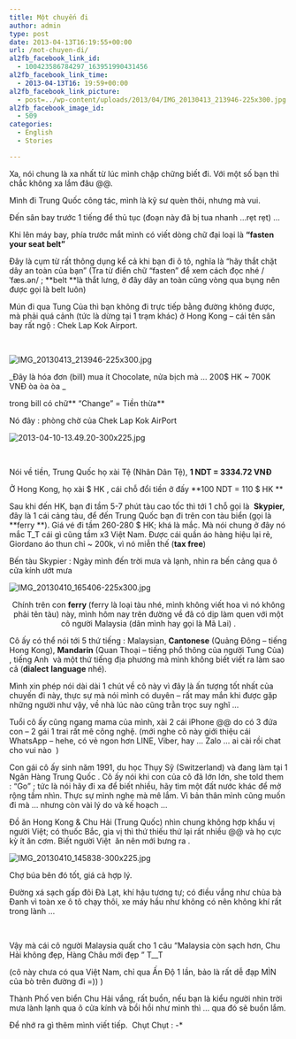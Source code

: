 ```yaml
---
title: Một chuyến đi
author: admin
type: post
date: 2013-04-13T16:19:55+00:00
url: /mot-chuyen-di/
al2fb_facebook_link_id:
  - 100423586784297_163951990431456
al2fb_facebook_link_time:
  - 2013-04-13T16: 19:59+00:00
al2fb_facebook_link_picture:
  - post=../wp-content/uploads/2013/04/IMG_20130413_213946-225x300.jpg
al2fb_facebook_image_id:
  - 509
categories:
  - English
  - Stories

---
```

Xa, nói chung là xa nhất từ lúc mình chập chững biết đi. Với một số bạn thì chắc không xa lắm đâu @@.

Mình đi Trung Quốc công tác, mình là kỹ sư quèn thôi, nhưng mà vui.

Đến sân bay trước 1 tiếng để thủ tục (đoạn này đã bị tua nhanh &#8230;rẹt rẹt) &#8230;

Khi lên máy bay, phía trước mắt mình có viết dòng chữ đại loại là **&#8220;fasten your seat belt&#8221;**

Đây là cụm từ rất thông dụng kể cả khi bạn đi ô tô, nghĩa là &#8220;hãy thắt chặt dây an toàn của bạn&#8221; (Tra từ điển chữ &#8220;fasten&#8221; để xem cách đọc nhé /ˈfæs.ən/ ; **belt **là thắt lưng, ở đây dây an toàn cũng vòng qua bụng nên được gọi là belt luôn)

Mún đi qua Tung Của thì bạn không đi trực tiếp bằng đường không được, mà phải quá cảnh (tức là dừng tại 1 trạm khác) ở Hong Kong &#8211; cái tên sân bay rất ngộ : Chek Lap Kok Airport.

&nbsp;

<p style="text-align: center;">

![IMG_20130413_213946-225x300.jpg](/wp-content/uploads/2013/04/IMG_20130413_213946-225x300.jpg)

</p>

_Đây là hóa đơn (bill) mua ít Chocolate, nửa bịch mà &#8230; 200$ HK ~ 700K VNĐ òa òa òa _

trong bill có chữ** &#8220;Change&#8221; = Tiền thừa**

Nó đây : phòng chờ của Chek Lap Kok AirPort


![2013-04-10-13.49.20-300x225.jpg](/wp-content/uploads/2013/04/2013-04-10-13.49.20-300x225.jpg)


&nbsp;

Nói về tiền, Trung Quốc họ xài Tệ (Nhân Dân Tệ), **1 NDT = 3334.72 VNĐ**

Ở Hong Kong, họ xài $ HK , cái chỗ đổi tiền ở đấy **100 NDT = 110 $ HK **

Sau khi đến HK, bạn đi tầm 5-7 phút tàu cao tốc thì tới 1 chỗ gọi là  **Skypier,** đây là 1 cái cảng tàu, để đến Trung Quốc bạn đi trên con tàu biển (gọi là **ferry **). Giá vé đi tầm 260-280 $ HK; khá là mắc. Mà nói chung ở đây nó mắc T_T cái gì cũng tầm x3 Việt Nam. Được cái quần áo hàng hiệu lại rẻ, Giordano áo thun chỉ ~ 200k, vì nó miễn thế (**tax free**)

Bến tàu Skypier : Ngày mình đến trời mưa và lạnh, nhìn ra bến cảng qua ô cửa kính ướt mưa


![IMG_20130410_165406-225x300.jpg](/wp-content/uploads/2013/04/IMG_20130410_165406-225x300.jpg)


<p style="text-align: center;">
  Chính trên con <strong>ferry </strong>(ferry là loại tàu nhé, mình không viết hoa vì nó không phải tên tàu) này, mình hôm nay trên đường về đã có dịp làm quen với một cô người Malaysia (dân mình hay gọi là Mã Lai) .
</p>

Cô ấy có thể nói tới 5 thứ tiếng : Malaysian, **Cantonese** (Quảng Đông &#8211; tiếng Hong Kong), **Mandarin** (Quan Thoại &#8211; tiếng phổ thông của người Tung Của) , tiếng Anh  và một thứ tiếng địa phương mà mình không biết viết ra làm sao cả (**dialect** **language** nhé).

Mình xin phép nói dài dài 1 chút về cô này vì đây là ấn tượng tốt nhất của chuyến đi này, thực sự mà nói mình có duyên &#8211; rất may mắn khi được gặp những người như vậy, về nhà lúc nào cũng trằn trọc suy nghĩ &#8230;

Tuổi cô ấy cũng ngang mama của mình, xài 2 cái iPhone @@ do có 3 đứa con &#8211; 2 gái 1 trai rất mê công nghệ. (mới nghe cô này giới thiệu cái WhatsApp &#8211; hehe, có vẻ ngon hơn LINE, Viber, hay &#8230; Zalo &#8230; ai cài rồi chat cho vui nào  )

Con gái cô ấy sinh năm 1991, du học Thụy Sỹ (Switzerland) và đang làm tại 1 Ngân Hàng Trung Quốc . Cô ấy nói khi con của cô đã lớn lớn, she told them : &#8220;Go&#8221; ; tức là nói hãy đi xa để biết nhiều, hãy tìm một đất nước khác để mở rộng tầm nhìn. Thực sự mình nghe mà mê lắm. Vì bản thân mình cũng muốn đi mà &#8230; nhưng còn vài lý do và kế hoạch &#8230;

Đồ ăn Hong Kong & Chu Hải (Trung Quốc) nhìn chung không hợp khẩu vị người Việt; có thuốc Bắc, gia vị thì thứ thiếu thứ lại rất nhiều @@ và họ cực kỳ ít ăn cơm. Biết người Việt  ăn nên mới bưng ra .

<p style="text-align: center;">

![IMG_20130410_145838-300x225.jpg](/wp-content/uploads/2013/04/IMG_20130410_145838-300x225.jpg)

</p>

Chợ búa bên đó tốt, giá cả hợp lý.

Đường xá sạch gấp đôi Đà Lạt, khí hậu tương tự; có điều vắng như chùa bà Đanh vì toàn xe ô tô chạy thôi, xe máy hầu như không có nên không khí rất trong lành &#8230;

&nbsp;

Vậy mà cái cô người Malaysia quất cho 1 câu &#8220;Malaysia còn sạch hơn, Chu Hải không đẹp, Hàng Châu mới đẹp &#8221; T__T

(cô này chưa có qua Việt Nam, chỉ qua Ấn Độ 1 lần, bảo là rất dễ đạp MÌN của bò trên đường đi =)) )

Thành Phố ven biển Chu Hải vắng, rất buồn, nếu bạn là kiểu người nhìn trời mưa lành lạnh qua ô cửa kính và bồi hồi như mình thì &#8230; qua đó sẽ buồn lắm.

Để nhớ ra gì thêm mình viết tiếp.  Chụt Chụt : -*

 [1]: ../wp-content/uploads/2013/04/2013-04-10-13.49.20.jpg
 [2]: ../wp-content/uploads/2013/04/IMG_20130410_165406.jpg
